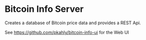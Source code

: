 # Bitcoin Info Server

Creates a database of Bitcoin price data and provides a REST Api.

See https://github.com/pkahly/bitcoin-info-ui for the Web UI

